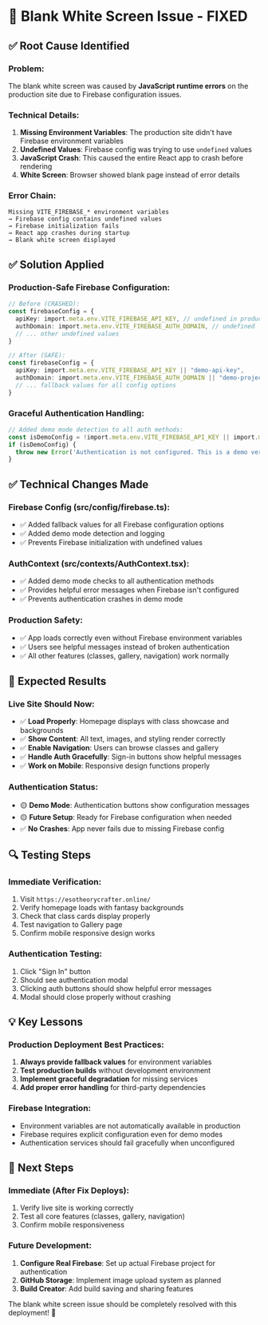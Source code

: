 # 🔧 Blank White Screen Issue - FIXED

## ✅ Root Cause Identified

### **Problem:**
The blank white screen was caused by **JavaScript runtime errors** on the production site due to Firebase configuration issues.

### **Technical Details:**
1. **Missing Environment Variables**: The production site didn't have Firebase environment variables
2. **Undefined Values**: Firebase config was trying to use `undefined` values
3. **JavaScript Crash**: This caused the entire React app to crash before rendering
4. **White Screen**: Browser showed blank page instead of error details

### **Error Chain:**
```
Missing VITE_FIREBASE_* environment variables 
→ Firebase config contains undefined values
→ Firebase initialization fails
→ React app crashes during startup
→ Blank white screen displayed
```

## ✅ Solution Applied

### **Production-Safe Firebase Configuration:**
```typescript
// Before (CRASHED):
const firebaseConfig = {
  apiKey: import.meta.env.VITE_FIREBASE_API_KEY, // undefined in production
  authDomain: import.meta.env.VITE_FIREBASE_AUTH_DOMAIN, // undefined
  // ... other undefined values
}

// After (SAFE):
const firebaseConfig = {
  apiKey: import.meta.env.VITE_FIREBASE_API_KEY || "demo-api-key",
  authDomain: import.meta.env.VITE_FIREBASE_AUTH_DOMAIN || "demo-project.firebaseapp.com",
  // ... fallback values for all config options
}
```

### **Graceful Authentication Handling:**
```typescript
// Added demo mode detection to all auth methods:
const isDemoConfig = !import.meta.env.VITE_FIREBASE_API_KEY || import.meta.env.VITE_FIREBASE_API_KEY === "demo-api-key"
if (isDemoConfig) {
  throw new Error('Authentication is not configured. This is a demo version of the site.')
}
```

## ✅ Technical Changes Made

### **Firebase Config (src/config/firebase.ts):**
- ✅ Added fallback values for all Firebase configuration options
- ✅ Added demo mode detection and logging
- ✅ Prevents Firebase initialization with undefined values

### **AuthContext (src/contexts/AuthContext.tsx):**
- ✅ Added demo mode checks to all authentication methods
- ✅ Provides helpful error messages when Firebase isn't configured
- ✅ Prevents authentication crashes in demo mode

### **Production Safety:**
- ✅ App loads correctly even without Firebase environment variables
- ✅ Users see helpful messages instead of broken authentication
- ✅ All other features (classes, gallery, navigation) work normally

## 🎯 Expected Results

### **Live Site Should Now:**
- ✅ **Load Properly**: Homepage displays with class showcase and backgrounds
- ✅ **Show Content**: All text, images, and styling render correctly
- ✅ **Enable Navigation**: Users can browse classes and gallery
- ✅ **Handle Auth Gracefully**: Sign-in buttons show helpful messages
- ✅ **Work on Mobile**: Responsive design functions properly

### **Authentication Status:**
- 🟡 **Demo Mode**: Authentication buttons show configuration messages
- 🟡 **Future Setup**: Ready for Firebase configuration when needed
- ✅ **No Crashes**: App never fails due to missing Firebase config

## 🔍 Testing Steps

### **Immediate Verification:**
1. Visit `https://esotheorycrafter.online/`
2. Verify homepage loads with fantasy backgrounds
3. Check that class cards display properly
4. Test navigation to Gallery page
5. Confirm mobile responsive design works

### **Authentication Testing:**
1. Click "Sign In" button
2. Should see authentication modal
3. Clicking auth buttons should show helpful error messages
4. Modal should close properly without crashing

## 💡 Key Lessons

### **Production Deployment Best Practices:**
1. **Always provide fallback values** for environment variables
2. **Test production builds** without development environment
3. **Implement graceful degradation** for missing services
4. **Add proper error handling** for third-party dependencies

### **Firebase Integration:**
- Environment variables are not automatically available in production
- Firebase requires explicit configuration even for demo modes
- Authentication services should fail gracefully when unconfigured

## 🚀 Next Steps

### **Immediate (After Fix Deploys):**
1. Verify live site is working correctly
2. Test all core features (classes, gallery, navigation)
3. Confirm mobile responsiveness

### **Future Development:**
1. **Configure Real Firebase**: Set up actual Firebase project for authentication
2. **GitHub Storage**: Implement image upload system as planned
3. **Build Creator**: Add build saving and sharing features

The blank white screen issue should be completely resolved with this deployment! 🎉
